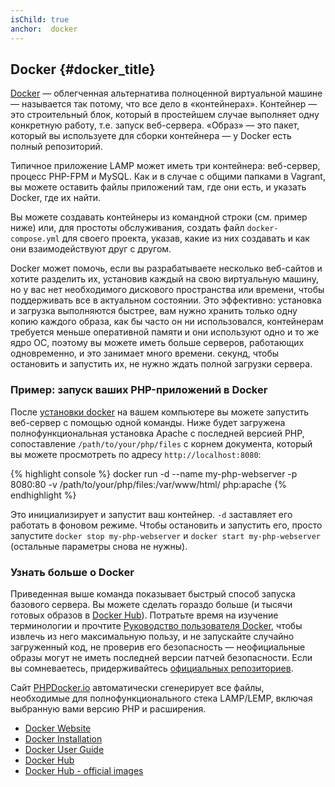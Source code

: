 ```yaml
---
isChild: true
anchor:  docker
---
```


## Docker {#docker_title}

[Docker] — облегченная альтернатива полноценной виртуальной машине — называется так потому, что все дело в «контейнерах».
Контейнер — это строительный блок, который в простейшем случае выполняет одну конкретную работу, т.е. запуск веб-сервера.
«Образ» — это пакет, который вы используете для сборки контейнера — у Docker есть полный репозиторий.

Типичное приложение LAMP может иметь три контейнера: веб-сервер, процесс PHP-FPM и MySQL. Как и в случае с общими папками
в Vagrant, вы можете оставить файлы приложений там, где они есть, и указать Docker, где их найти.

Вы можете создавать контейнеры из командной строки (см. пример ниже) или, для простоты обслуживания, создать файл
`docker-compose.yml` для своего проекта, указав, какие из них создавать и как они взаимодействуют друг с другом.

Docker может помочь, если вы разрабатываете несколько веб-сайтов и хотите разделить их, установив каждый на свою
виртуальную машину, но у вас нет необходимого дискового пространства или времени, чтобы поддерживать все в актуальном
состоянии. Это эффективно: установка и загрузка выполняются быстрее, вам нужно хранить только одну копию каждого образа,
как бы часто он ни использовался, контейнерам требуется меньше оперативной памяти и они используют одно и то же ядро ​​ОС,
поэтому вы можете иметь больше серверов, работающих одновременно, и это занимает много времени. секунд, чтобы остановить
и запустить их, не нужно ждать полной загрузки сервера.

### Пример: запуск ваших PHP-приложений в Docker

После [установки docker][docker-install] на вашем компьютере вы можете запустить веб-сервер с помощью одной команды.
Ниже будет загружена полнофункциональная установка Apache с последней версией PHP, сопоставление
`/path/to/your/php/files` с корнем документа, который вы можете просмотреть по адресу `http://localhost:8080`:

{% highlight console %}
docker run -d --name my-php-webserver -p 8080:80 -v /path/to/your/php/files:/var/www/html/ php:apache
{% endhighlight %}

Это инициализирует и запустит ваш контейнер. `-d` заставляет его работать в фоновом режиме. Чтобы остановить и запустить
его, просто запустите `docker stop my-php-webserver` и `docker start my-php-webserver` (остальные параметры снова не
нужны).

### Узнать больше о Docker

Приведенная выше команда показывает быстрый способ запуска базового сервера. Вы можете сделать гораздо больше (и тысячи
готовых образов в [Docker Hub][docker-hub]). Потратьте время на изучение терминологии и прочтите
[Руководство пользователя Docker][docker-doc], чтобы извлечь из него максимальную пользу, и не запускайте случайно
загруженный код, не проверив его безопасность — неофициальные образы могут не иметь последней версии патчей безопасности.
Если вы сомневаетесь, придерживайтесь [официальных репозиториев][docker-hub-official].

Сайт [PHPDocker.io] автоматически сгенерирует все файлы, необходимые для полнофункционального стека LAMP/LEMP, включая
выбранную вами версию PHP и расширения.

* [Docker Website][Docker]
* [Docker Installation][docker-install]
* [Docker User Guide][docker-doc]
* [Docker Hub][docker-hub]
* [Docker Hub - official images][docker-hub-official]

[Docker]: https://www.docker.com/
[docker-hub]: https://hub.docker.com/
[docker-hub-official]: https://hub.docker.com/explore/
[docker-install]: https://docs.docker.com/get-docker/
[docker-doc]: https://docs.docker.com/
[PHPDocker.io]: https://phpdocker.io/
